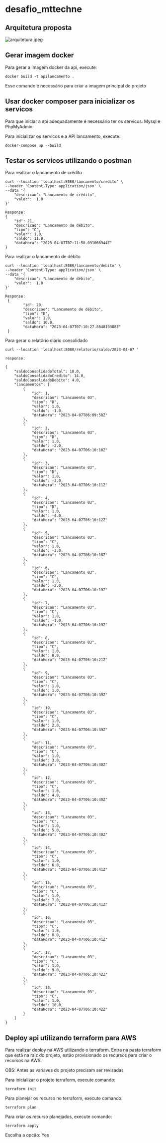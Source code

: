 # desafio_mttechne

## Arquitetura proposta 

![arquitetura.jpeg](docs%2Farquitetura.jpeg)

## Gerar imagem docker

Para gerar a imagem docker da api, execute:

    docker build -t apilancamento .

Esse comando é necessário para criar a imagem principal do projeto

## Usar docker composer para inicializar os servicos

Para que iniciar a api adequadamente é necessário ter os servicos: Mysql e PhpMyAdmin 

Para inicializar os servicos e a API lancamento, execute:

    docker-compose up --build


## Testar os servicos utilizando o postman 

Para realizar o lancamento de crédito 

    curl --location 'localhost:8080/lancamento/credito' \
    --header 'Content-Type: application/json' \
    --data '{
        "descricao": "Lancamento de crédito",
        "valor":  1.0
    }'

    Response: 
    {
        "id": 21,
        "descricao": "Lancamento de débito",
        "tipo": "C",
        "valor": 1.0,
        "saldo": 11.0,
        "dataHora": "2023-04-07T07:11:50.091066944Z"
    }

Para realizar o lancamento de débito 

   
    curl --location 'localhost:8080/lancamento/debito' \
    --header 'Content-Type: application/json' \
    --data '{
        "descricao": "Lancamento de débito",
        "valor":  1.0
    }'

    Response: 
     {
            "id": 20,
            "descricao": "Lancamento de débito",
            "tipo": "D",
            "valor": 1.0,
            "saldo": 10.0,
            "dataHora": "2023-04-07T07:10:27.864819308Z"
     }      


Para gerar o relatório diário consolidado 

    curl --location 'localhost:8080/relatorio/saldo/2023-04-07 '

    response: 

    {
        "saldoConsolidadoTotal": 10.0,
        "saldoConsolidadoCredito": 14.0,
        "saldoConsolidadoDebito": 4.0,
        "lancamentos": [
            {
                "id": 1,
                "descricao": "Lancamento 03",
                "tipo": "D",
                "valor": 1.0,
                "saldo": -1.0,
                "dataHora": "2023-04-07T06:09:58Z"
            },
            {
                "id": 2,
                "descricao": "Lancamento 03",
                "tipo": "D",
                "valor": 1.0,
                "saldo": -2.0,
                "dataHora": "2023-04-07T06:10:10Z"
            },
            {
                "id": 3,
                "descricao": "Lancamento 03",
                "tipo": "D",
                "valor": 1.0,
                "saldo": -3.0,
                "dataHora": "2023-04-07T06:10:11Z"
            },
            {
                "id": 4,
                "descricao": "Lancamento 03",
                "tipo": "D",
                "valor": 1.0,
                "saldo": -4.0,
                "dataHora": "2023-04-07T06:10:12Z"
            },
            {
                "id": 5,
                "descricao": "Lancamento 03",
                "tipo": "C",
                "valor": 1.0,
                "saldo": -3.0,
                "dataHora": "2023-04-07T06:10:18Z"
            },
            {
                "id": 6,
                "descricao": "Lancamento 03",
                "tipo": "C",
                "valor": 1.0,
                "saldo": -2.0,
                "dataHora": "2023-04-07T06:10:19Z"
            },
            {
                "id": 7,
                "descricao": "Lancamento 03",
                "tipo": "C",
                "valor": 1.0,
                "saldo": -1.0,
                "dataHora": "2023-04-07T06:10:19Z"
            },
            {
                "id": 8,
                "descricao": "Lancamento 03",
                "tipo": "C",
                "valor": 1.0,
                "saldo": 0.0,
                "dataHora": "2023-04-07T06:10:21Z"
            },
            {
                "id": 9,
                "descricao": "Lancamento 03",
                "tipo": "C",
                "valor": 1.0,
                "saldo": 1.0,
                "dataHora": "2023-04-07T06:10:39Z"
            },
            {
                "id": 10,
                "descricao": "Lancamento 03",
                "tipo": "C",
                "valor": 1.0,
                "saldo": 2.0,
                "dataHora": "2023-04-07T06:10:39Z"
            },
            {
                "id": 11,
                "descricao": "Lancamento 03",
                "tipo": "C",
                "valor": 1.0,
                "saldo": 3.0,
                "dataHora": "2023-04-07T06:10:40Z"
            },
            {
                "id": 12,
                "descricao": "Lancamento 03",
                "tipo": "C",
                "valor": 1.0,
                "saldo": 4.0,
                "dataHora": "2023-04-07T06:10:40Z"
            },
            {
                "id": 13,
                "descricao": "Lancamento 03",
                "tipo": "C",
                "valor": 1.0,
                "saldo": 5.0,
                "dataHora": "2023-04-07T06:10:40Z"
            },
            {
                "id": 14,
                "descricao": "Lancamento 03",
                "tipo": "C",
                "valor": 1.0,
                "saldo": 6.0,
                "dataHora": "2023-04-07T06:10:41Z"
            },
            {
                "id": 15,
                "descricao": "Lancamento 03",
                "tipo": "C",
                "valor": 1.0,
                "saldo": 7.0,
                "dataHora": "2023-04-07T06:10:41Z"
            },
            {
                "id": 16,
                "descricao": "Lancamento 03",
                "tipo": "C",
                "valor": 1.0,
                "saldo": 8.0,
                "dataHora": "2023-04-07T06:10:41Z"
            },
            {
                "id": 17,
                "descricao": "Lancamento 03",
                "tipo": "C",
                "valor": 1.0,
                "saldo": 9.0,
                "dataHora": "2023-04-07T06:10:42Z"
            },
            {
                "id": 18,
                "descricao": "Lancamento 03",
                "tipo": "C",
                "valor": 1.0,
                "saldo": 10.0,
                "dataHora": "2023-04-07T06:10:42Z"
            }
        ]
    }

## Deploy api utilizando terraform para AWS

Para realizar deploy na AWS utilizando o terraform. Entra na pasta terraform que está na raiz do projeto, estão provisionado os recursos para criar o recursos na AWS. 

OBS: Antes as variaves do projeto precisam ser revisadas

Para inicializar o projeto terraform, execute comando: 

    terraform init 

Para planejar os recurso no terraform, execute comando: 

    terraform plan

Para criar os recurso planejados, execute comando: 

    terraform apply

Escolha a opcão: Yes 




